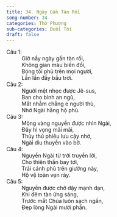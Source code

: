 ```yaml
---
title: 34. Ngày Gần Tàn Rồi
song-number: 34
categories: Thờ Phượng
sub-categories: Buổi Tối
draft: false
---
```

<dl><dt>Câu 1:</dt><dd data-verse="1">Giờ nầy ngày gần tàn rồi, <br/>Không gian màu biến đổi, <br/>Bóng tối phủ trên mọi người, <br/>Lần lần đầy bầu trời. </dd><dt>Câu 2:</dt><dd data-verse="2">Người mệt nhọc được Jê-sus, <br/>Ban cho bình an ngủ, <br/>Mắt nhắm chẳng e người thù, <br/>Nhờ Ngài hằng hộ phù. </dd><dt>Câu 3:</dt><dd data-verse="3">Mộng vàng nguyền được nhìn Ngài, <br/>Đây hi vọng mãi mãi, <br/>Thủy thủ phiêu lưu cậy nhờ, <br/>Ngài dìu thuyền vào bờ. </dd><dt>Câu 4:</dt><dd data-verse="4">Nguyền Ngài từ trời truyền lời, <br/>Cho thiên thần bay tới, <br/>Trải cánh phủ trên giường này, <br/>Hộ vệ toàn vẹn rày. </dd><dt>Câu 5:</dt><dd data-verse="5">Nguyền được chờ dậy mạnh dạn, <br/>Khi đêm tàn ửng sáng, <br/>Trước mắt Chúa luôn sạch ngần, <br/>Đẹp lòng Ngài mười phần. </dd></dl>